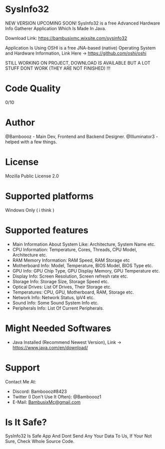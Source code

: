 # SysInfo32
NEW VERSION UPCOMING SOON!
SysInfo32 is a free Advanced Hardware Info Gatherer Application Which Is Made In Java.

Download Link: https://bambusixmc.wixsite.com/sysinfo32

Application Is Using OSHI is a free JNA-based (native) Operating System and Hardware Information, Link Here -> https://github.com/oshi/oshi

STILL WORKING ON PROJECT, DOWNLOAD IS AVAILABLE BUT A LOT STUFF DONT WORK (THEY ARE NOT FINISHED) !!!

# Code Quality
0/10

# Author
@Bamboooz - Main Dev, Frontend and Backend Designer.
@Illuminator3 - helped with a few things.
# License
Mozilla Public License 2.0

# Supported platforms
Windows Only ( i think )

# Supported features
- Main Information About System Like: Architecture, System Name etc.
- CPU Information: Temperature, Cores, Threads, CPU Model, Architecture etc.
- RAM Memory Information: RAM Speed, RAM Storage etc
- Motherboard Info: Model, Temperature, BIOS Model, BIOS Type etc.
- GPU Info: GPU Chip Type, GPU Display Memory, GPU Temperature etc.
- Display Info: Screen Resolution, Screen refresh rate etc.
- Storage Info: Storage Size, Storage Speed etc.
- Optical Drives: List Of Drives, Their Storage etc.
- Temperatures: CPU, GPU, Motherboard, RAM, Storage etc.
- Network Info: Network Status, IpV4 etc.
- Sound Info: Some Sound System Info etc.
- Peripherals Info: List Of Current Peripherals.

# Might Needed Softwares
- Java Installed (Recommend Newest Version), Link -> https://www.java.com/en/download/

# Support
Contact Me At:
- Discord: Bamboooz#8423
- Twitter (I Don't Use It Often): @Bamboooz1
- E-Mail: BambusixMc@gmail.com

# Is It Safe?
SysInfo32 Is Safe App And Dont Send Any Your Data To Us, If Your Not Sure, Check Whole Source Code.
